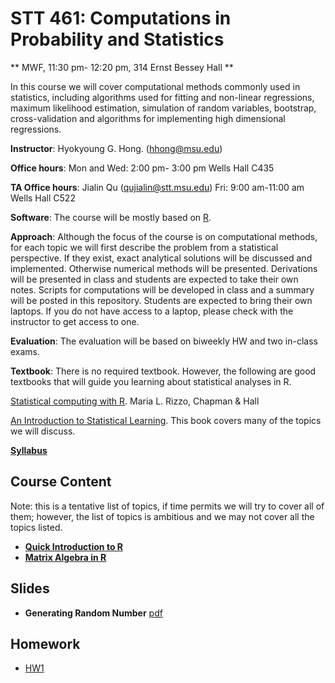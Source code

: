 
# STT 461: Computations in Probability and Statistics

** MWF, 11:30 pm- 12:20 pm, 314 Ernst Bessey Hall **

In this course we will cover computational methods commonly used in statistics, including algorithms used for fitting and non-linear regressions, maximum likelihood estimation, simulation of random variables, bootstrap, cross-validation and algorithms for implementing high dimensional regressions.

**Instructor**: Hyokyoung G. Hong. (hhong@msu.edu)

**Office hours**: Mon and Wed: 2:00 pm- 3:00 pm Wells Hall C435

**TA Office hours**: Jialin Qu (qujialin@stt.msu.edu) Fri: 9:00 am-11:00 am Wells Hall C522

**Software**: The course will be mostly based on [R](https://www.r-project.org/). 

**Approach**: Although the focus of the course is on computational methods, for each topic we will first describe the problem from a statistical perspective. If they exist, exact analytical solutions will be discussed and implemented. Otherwise numerical methods will be presented. Derivations will be presented in class and students are expected to take their own notes. Scripts for computations will be developed in class and a summary will be posted in this repository. Students are expected to bring their own laptops. If you do not have access to a laptop, please check with the instructor to get access to one.

**Evaluation**: The evaluation will be based on biweekly HW and two in-class exams.

**Textbook**:  There is no required textbook. However, the following are good textbooks that will guide
you learning about statistical analyses in R.

[Statistical computing with R](https://www.crcpress.com/Statistical-Computing-with-R/Rizzo/p/book/9781584885450). Maria L. Rizzo, Chapman & Hall

[An Introduction to Statistical Learning](http://www-bcf.usc.edu/~gareth/ISL/index.html). This book covers many of the topics we will discuss. 


[**Syllabus**](https://github.com/younghhk/STT461/blob/master/STT461_syllabus.pdf)


<div id="Outline" />

## Course Content

Note: this is a tentative list of topics, if time permits we will try to cover all of them; however, the list of topics is ambitious and we may not cover all the topics listed.

  * **[Quick Introduction to R](https://github.com/younghhk/STT461/blob/master/RIntro.md)**
  * **[Matrix Algebra in R](https://github.com/younghhk/STT461/blob/master/matrixAlgebraR.md)**

## Slides

  * **Generating Random Number** [pdf](https://app.box.com/s/3i2byay2m9doi7ordo8rnsgblp95kc5c)
  
## Homework

  * [HW1](https://github.com/younghhk/STT461/blob/master/HW1.md)
 
